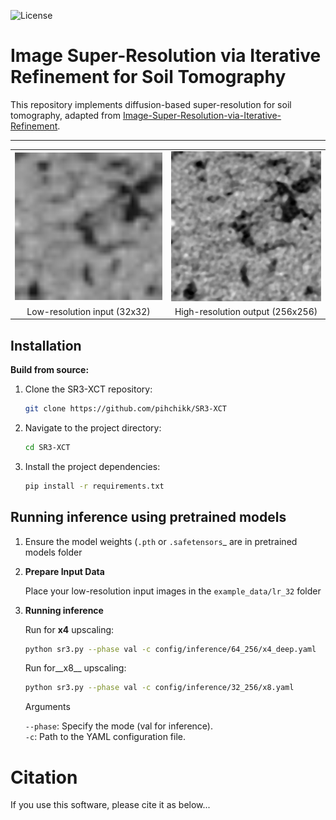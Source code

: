 ![License](https://img.shields.io/github/license/pihchikk/SR3-XCT?style=flat&logo=opensourceinitiative&logoColor=white&color=blue)

# Image Super-Resolution via Iterative Refinement for Soil Tomography

This repository implements diffusion-based super-resolution for soil tomography, adapted from [Image-Super-Resolution-via-Iterative-Refinement](https://github.com/Janspiry/Image-Super-Resolution-via-Iterative-Refinement).

---
<p align="center">
<table>
  <tr>
    <td><img src="example data/lr_32/input_image.png" width="400"/></td>
    <td><img src="example data/hr_256/input_image.png" width="400"/></td>
  </tr>
  <tr>
    <td align="center">Low-resolution input (32x32)</td>
    <td align="center">High-resolution output (256x256)</td>
  </tr>
</table>
</p>

## Installation

**Build from source:**

1. Clone the SR3-XCT repository:
   ```sh
   git clone https://github.com/pihchikk/SR3-XCT
   ```

2. Navigate to the project directory:
   ```sh
   cd SR3-XCT
   ```

3. Install the project dependencies:
   ```sh
   pip install -r requirements.txt
   ```

## Running inference using pretrained models

1. Ensure the model weights (```.pth``` or ```.safetensors```_  are in pretrained models folder
   
2. **Prepare Input Data**

   Place your low-resolution input images in the ```example_data/lr_32``` folder

4. **Running inference**

   Run for __x4__ upscaling:
   ```bash
   python sr3.py --phase val -c config/inference/64_256/x4_deep.yaml
   ```
   
   Run for__x8__ upscaling:
   ```bash
   python sr3.py --phase val -c config/inference/32_256/x8.yaml
   ```

    Arguments 

    ```--phase```: Specify the mode (val for inference).  
    ```-c```: Path to the YAML configuration file.  


# Citation

If you use this software, please cite it as below...
